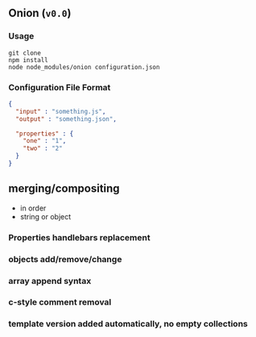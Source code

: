 ## Onion (`v0.0`)

### Usage

```
git clone
npm install
node node_modules/onion configuration.json
```

### Configuration File Format

```json
{
  "input" : "something.js",
  "output" : "something.json",

  "properties" : {
    "one" : "1",
    "two" : "2"
  }
}
```

## merging/compositing
* in order
* string or object
### Properties handlebars replacement
### objects add/remove/change
### array append syntax
### c-style comment removal
### template version added automatically, no empty collections

